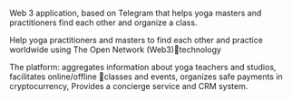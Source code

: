 Web 3 application, based on Telegram that helps yoga masters and practitioners find each other and organize a class.

Help yoga practitioners and masters to find each other and practice worldwide using The Open Network (Web3)technology

The platform:
aggregates information about yoga teachers and studios,
facilitates online/offline classes and events,
organizes safe payments in cryptocurrency,
Provides a concierge service and CRM system.

